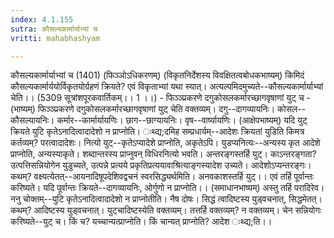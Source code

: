 ```yaml
---
index: 4.1.155
sutra: कौसल्यकार्मार्याभ्यां च
vritti: mahabhashyam

---
```

 कौसल्यकार्मार्याभ्यां च (1401) (फिञ्ञोऽधिकरणम्) (विकृतनिर्देशस्य विवक्षितत्वबोधकभाष्यम्) किमिदं कौसल्यकार्मार्ययोर्विकृतयोर्ग्रहणं क्रियते? एवं विकृताभ्यां यथा स्यात्। अत्यल्पमिदमुच्यते--कौसल्यकार्मार्याभ्यां चेति।। (5309 सूत्रांशपूरकवार्तिकम्।। 1 ।।) - फिञ्ञ्प्रकरणे दगुकोसलकर्मारच्छागवृषाणां युट् च - (भाष्यम्) फिञ्ञ्प्रकरणे दगुकोसलकर्मारच्छागवृषाणां युट् चेति वक्तव्यम्। दगु--दागव्यायनिः। कोसल--कौसल्यायनिः। कर्मार--कार्मार्यायणिः। छाग--छाग्यायनिः। वृष--वार्ष्यायणिः। (आक्षेपभाष्यम्) यदि युट् क्रियते युटि कृतेऽनादित्वादादेशो न प्राप्नोति। ःथ्द्य;दमिह सम्प्रधार्यम्--आदेशः क्रियतां युडिति किमत्र कर्तव्यम्? परत्वादादेशः। नित्यो युट्--कृतेऽप्यादेशे प्राप्नोति, अकृतेऽपि। युडप्यनित्यः--अन्यस्य कृत आदेशे प्राप्नोति, अन्यस्याकृते। शब्दान्तरस्य प्राप्नुवन् विधिरनित्यो भवति। अन्तरङ्गस्तर्हि युट्। काऽन्तरङ्गता? उत्पत्तिसन्नियोगेन युडुच्यते, उत्पन्ने प्रत्यये प्रकृतिप्रत्ययावाश्रित्याङ्गस्यादेश उच्यते। आदेशोऽप्यन्तरङ्गः। कथम्? वक्ष्यत्येतत्--आयनादिषूपदेशिवद्वचनं स्वरसिद्ध्यर्थमिति। अनवकाशस्तर्हि युट्।। एवं तर्हि पूर्वान्तः करिष्यते। यदि पूर्वान्तः क्रियते--दागव्यायनिः, ओर्गुणो न प्राप्नोति।। (समाधानभाष्यम्) अस्तु तर्हि परादिरेव। ननु चोक्तम्--युटि कृतेऽनादित्वादादेशो न प्राप्नोतीति। नैष दोषः। सिद्धं त्वादिष्टस्य युड्वचनात्, सिद्धमेतत्। कथम्? आदिष्टस्य युड्वचनात्। युट्चादिष्टस्येति वक्तव्यम्। तत्तर्हि वक्तव्यम्? न वक्तव्यम्। चेन सन्नियोगः करिष्यते--युट् च। किं च? यच्चान्यत्प्राप्नोति। किं चान्यत् प्राप्नोति? आदेश ःथ्द्य;ति।। 